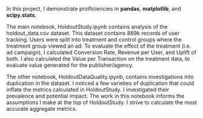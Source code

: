 In this project, I demonstrate proificiencies in **pandas**, **matplotlib**, and **scipy.stats**.

The main notebook, HoldoutStudy.ipynb contains analysis of the holdout_data.csv dataset. This dataset contains 889k records of user tracking.
Users were split into treatment and control groups where the treatment group viewed an ad.
To evaluate the effect of the treatment (i.e. ad campaign), I calculated Conversion Rate, Revenue per User, and Uplift of both.
I also calculated the Value per Transaction on the treatment data, to evaluate value generated for the publisher/agency.

The other notebook, HoldoutDataQuality.ipynb, contains investigations into duplication in the dataset. I noticed a few varieties of duplication that could inflate the metrics calculated in HoldoutStudy.
I investigated their prevalence and potential impact. The work in this notebook informs the assumptions I make at the top of HoldoutStudy. I strive to calculate the most accurate aggregate metrics.

